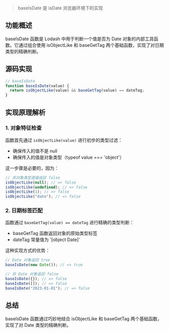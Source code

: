 > baseIsDate 是 isDate 浏览器环境下的实现

## 功能概述

baseIsDate 函数是 Lodash 中用于判断一个值是否为 Date 对象的内部工具函数。它通过组合使用 isObjectLike 和 baseGetTag 两个基础函数，实现了对日期类型的精确判断。

## 源码实现

```js
// baseIsDate
function baseIsDate(value) {
  return isObjectLike(value) && baseGetTag(value) == dateTag;
}
```

## 实现原理解析

### 1. 对象特征检查

函数首先通过 `isObjectLike(value)` 进行初步的类型过滤：

- 确保传入的值不是 null
- 确保传入的值是对象类型（typeof value === 'object'）

这一步骤是必要的，因为：

```js
// 非对象类型直接返回 false
isObjectLike(null); // => false
isObjectLike(undefined); // => false
isObjectLike(1); // => false
isObjectLike("date"); // => false
```

### 2. 日期标签匹配

函数通过 `baseGetTag(value) == dateTag` 进行精确的类型判断：

- baseGetTag 函数返回对象的原始类型标签
- dateTag 常量值为 '[object Date]'

这种实现方式的优势：

```js
// Date 对象返回 true
baseIsDate(new Date()); // => true

// 非 Date 对象返回 false
baseIsDate({}); // => false
baseIsDate([]); // => false
baseIsDate("2023-01-01"); // => false
```

## 总结

baseIsDate 函数通过巧妙地结合 isObjectLike 和 baseGetTag 两个基础函数，实现了对 Date 类型的精确判断。
